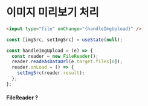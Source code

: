 # 이미지 미리보기 처리

```html
<input type="file" onChange="{handleImgUpload}" />
```

```javascript
const [imgSrc, setImgSrc] = useState(null);

const handleImgUpload = (e) => {
  const reader = new FileReader();
  reader.readeAsDataUrl(e.target.files[0]);
  reader.onLoad = () => {
    setImgSrc(reader.result);
  };
};
```

#### FileReader ?
